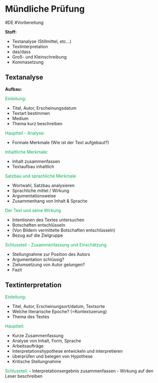 # Mündliche Prüfung
#DE #Vorbereitung 

**Stoff:**
- Textanalyse (Stillmittel, etc...)
- Textinterpretation
- das/dass
- Groß- und Kleinschreibung
- Kommasetzung


## Textanalyse

**Aufbau:**

<span style="color:#00b050">Einleitung:</span>
- Titel, Autor, Erscheinungsdatum
- Textart bestimmen
- Medium
- Thema kurz beschreiben

<span style="color:#00b050">Hauptteil - Analyse:</span>
- Formale Merkmale (Wie ist der Text aufgebaut?)

<span style="color:#00b050">Inhaltliche Merkmale:</span>
- Inhalt zusammenfassen
- Textaufbau inhaltlich

<span style="color:#00b050">Satzbau und sprachliche Merkmale</span>
- Wortwahl, Satzbau analysieren
- Sprachliche mittel / Wirkung
- Argumentationsweise
- Zusammenhang von Inhalt & Sprache

<span style="color:#00b050">Der Text und seine Wirkung</span>
- Intentionen des Textes untersuchen
- Botschaften entschlüsseln
- (Von Bildern vermittelte Botschaften entschlüsseln)
- Bezug auf die Zielgruppe

<span style="color:#00b050">Schlussteil - Zusammenfassung und Einschätzung</span>
- Stellungnahme zur Position des Autors
- Argumentation schlüssig?
- Zielumsetzung von Autor gelungen?
- Fazit


## Textinterpretation

<span style="color:#00b050">Einleitung:</span>
- Titel, Autor, Erscheinungsort/datum, Textsorte
- Welche literarische Epoche? (=Kontextuierung)
- Thema des Textes

<span style="color:#00b050">Hauptteil:</span>
- Kurze Zusammenfassung
- Analyse von Inhalt, Form, Sprache
- Arbeitsaufträge
- Interpretationshypothese entwickeln und interpretieren
- überprüfen und belegen von Hypothese
- Kritische Stellungnahme

<span style="color:#00b050">
Schlussteil:</span>
- Interpretationsergebnis zusammenfassen
- Wirkung auf den Leser beschreiben